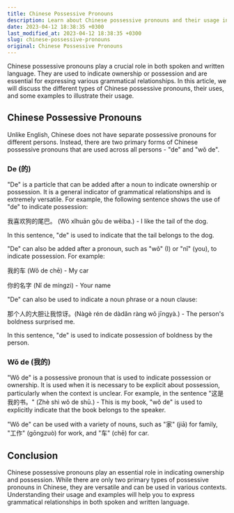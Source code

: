 ```yaml
---
title: Chinese Possessive Pronouns
description: Learn about Chinese possessive pronouns and their usage in both spoken and written language.
date: 2023-04-12 18:38:35 +0300
last_modified_at: 2023-04-12 18:38:35 +0300
slug: chinese-possessive-pronouns
original: Chinese Possessive Pronouns
---
```

Chinese possessive pronouns play a crucial role in both spoken and written language. They are used to indicate ownership or possession and are essential for expressing various grammatical relationships. In this article, we will discuss the different types of Chinese possessive pronouns, their uses, and some examples to illustrate their usage.

## Chinese Possessive Pronouns

Unlike English, Chinese does not have separate possessive pronouns for different persons. Instead, there are two primary forms of Chinese possessive pronouns that are used across all persons - "de" and "wǒ de".

### De (的)

"De" is a particle that can be added after a noun to indicate ownership or possession. It is a general indicator of grammatical relationships and is extremely versatile. For example, the following sentence shows the use of "de" to indicate possession:

我喜欢狗的尾巴。 (Wǒ xǐhuān gǒu de wěiba.) - I like the tail of the dog.

In this sentence, "de" is used to indicate that the tail belongs to the dog.

"De" can also be added after a pronoun, such as "wǒ" (I) or "nǐ" (you), to indicate possession. For example:

我的车 (Wǒ de chē) - My car

你的名字 (Nǐ de míngzi) - Your name

"De" can also be used to indicate a noun phrase or a noun clause:

那个人的大胆让我惊讶。(Nàgè rén de dàdǎn ràng wǒ jīngyà.) - The person's boldness surprised me.

In this sentence, "de" is used to indicate possession of boldness by the person.

### Wǒ de (我的)

"Wǒ de" is a possessive pronoun that is used to indicate possession or ownership. It is used when it is necessary to be explicit about possession, particularly when the context is unclear. For example, in the sentence "这是我的书。" (Zhè shì wǒ de shū.) - This is my book, "wǒ de" is used to explicitly indicate that the book belongs to the speaker.

"Wǒ de" can be used with a variety of nouns, such as "家" (jiā) for family, "工作" (gōngzuò) for work, and "车" (chē) for car.

## Conclusion

Chinese possessive pronouns play an essential role in indicating ownership and possession. While there are only two primary types of possessive pronouns in Chinese, they are versatile and can be used in various contexts. Understanding their usage and examples will help you to express grammatical relationships in both spoken and written language.